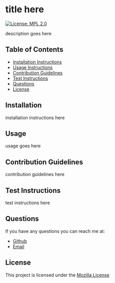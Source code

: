 # title here

  [![License: MPL 2.0](https://img.shields.io/badge/License-MPL%202.0-brightgreen.svg)](https://opensource.org/licenses/MPL-2.0)

  description goes here

  ## Table of Contents 

  * [Installation Instructions](#installation)
  * [Usage Instructions](#usage)
  * [Contribution Guidelines](#contribution-guidelines)
  * [Test Instructions](#test-instructions)
  * [Questions](#questions)
  * [License](#license)

  ## Installation

  installation instructions here

  ## Usage

  usage goes here

  ## Contribution Guidelines

  contribution guidelines here

  ## Test Instructions

  test instructions here

  ## Questions

  If you have any questions you can reach me at:

  * [Github](https://github.com/emdorgan)
  * [Email](mailto:wmdorgan@gmail.com)

  ## License

This project is licensed under the [Mozilla License](https://opensource.org/licenses/MPL-2.0)
